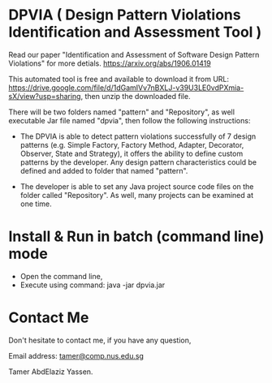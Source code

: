 # DPVIA ( Design Pattern Violations Identification and Assessment Tool )

Read our paper "Identification and Assessment of Software Design Pattern Violations" for more detials. https://arxiv.org/abs/1906.01419

This automated tool is free and available to download it from URL: https://drive.google.com/file/d/1dGamIVv7nBXLJ-v39U3LE0vdPXmia-sX/view?usp=sharing, then unzip the downloaded file. 

There will be two folders named "pattern" and "Repository", as well executable Jar file named "dpvia", then follow the following instructions:

* The DPVIA is able to detect pattern violations successfully of 7 design patterns (e.g. Simple Factory, Factory Method, Adapter, Decorator, Observer, State and Strategy), it offers the ability to define custom patterns by the developer. Any design pattern characteristics could be defined and added to folder that named "pattern".

* The developer is able to set any Java project source code files on the folder called "Repository". As well, many projects can be examined at one time.
    
# Install & Run in batch (command line) mode

* Open the command line,
* Execute using command: java -jar dpvia.jar

# Contact Me
Don't hesitate to contact me, if you have any question,

Email address: tamer@comp.nus.edu.sg 

Tamer AbdElaziz Yassen.
